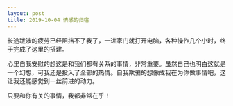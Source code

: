 ```yaml
---
layout: post
title: 2019-10-04 情感的归宿
---
```


长途跋涉的疲劳已经阻挡不了我了，一进家门就打开电脑，各种操作几个小时，终于完成了这里的搭建。

心里自我安慰的想这是和我们都有关系的事情，非常重要。虽然自己也明白这就是一个幻想，可我还是投入了全部的热情。自我欺骗的想像成我在为你做事情吧，这让我还能感觉到一丝前进的动力。

只要和你有关的事情，我都非常在乎！
